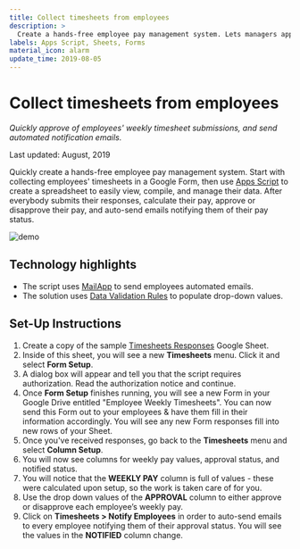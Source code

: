 ```yaml
---
title: Collect timesheets from employees
description: >
  Create a hands-free employee pay management system. Lets managers approve/disapprove employees' weekly timesheets & automatically notify them of this status.
labels: Apps Script, Sheets, Forms
material_icon: alarm
update_time: 2019-08-05
---
```


# Collect timesheets from employees

_Quickly approve of employees' weekly timesheet submissions, and send automated
notification emails._

Last updated: August, 2019

Quickly create a hands-free employee pay management system. Start with
collecting employees' timesheets in a Google Form, then use
[Apps Script][apps-script] to create a spreadsheet to easily view, compile, and
manage their data. After everybody submits their responses, calculate their pay,
approve or disapprove their pay, and auto-send emails notifying them of their
pay status.

![demo](https://cdn.jsdelivr.net/gh/gsuitedevs/solutions@master/timesheets/TimesheetsRecording.gif)

[apps-script]: https://developers.google.com/apps-script/

## Technology highlights

-   The script uses [MailApp][mail-app] to send employees automated emails.
-   The solution uses [Data Validation Rules][data-val] to populate drop-down
    values.

[mail-app]: https://developers.google.com/apps-script/reference/mail/mail-app
[data-val]: https://developers.google.com/apps-script/reference/spreadsheet/data-validation-builder

## Set-Up Instructions

1.  Create a copy of the sample [Timesheets Responses][sheet-link] Google Sheet.
1.  Inside of this sheet, you will see a new **Timesheets** menu. Click it and
    select **Form Setup**.
1.  A dialog box will appear and tell you that the script requires
    authorization. Read the authorization notice and continue.
1.  Once **Form Setup** finishes running, you will see a new Form in your Google
    Drive entitled "Employee Weekly Timesheets". You can now send this Form out
    to your employees & have them fill in their information accordingly. You
    will see any new Form responses fill into new rows of your Sheet.
1.  Once you've received responses, go back to the **Timesheets** menu and
    select **Column Setup**.
1.  You will now see columns for weekly pay values, approval status, and
    notified status.
1.  You will notice that the **WEEKLY PAY** column is full of values - these
    were calculated upon setup, so the work is taken care of for you.
1.  Use the drop down values of the **APPROVAL** column to either approve or
    disapprove each employee’s weekly pay.
1.  Click on **Timesheets > Notify Employees** in order to auto-send emails to
    every employee notifying them of their approval status. You will see the
    values in the **NOTIFIED** column change.

[sheet-link]: https://docs.google.com/spreadsheets/d/17NJu4XTUsfCVPYHSqBCDGYDxJoADfwj2HP0QRD4-ihc/copy
